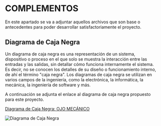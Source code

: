 # COMPLEMENTOS

En este apartado se va a adjuntar aquellos archivos que son base o antecedentes para poder desarrollar satisfactoriamente el proyecto.

## Diagrama de Caja Negra

Un diagrama de caja negra es una representación de un sistema, dispositivo o proceso en el que solo se muestra la interacción
entre las entradas y las salidas, sin detallar cómo funciona internamente el sistema. Es decir, no se conocen los detalles de
su diseño o funcionamiento interno, de ahí el término "caja negra". Los diagramas de caja negra se utilizan en varios campos
de la ingeniería, como la electrónica, la informática, la mecánica, la ingeniería de software y más.

A continuación se adjunta el enlace al diagrama de caja negra propuesto para este proyecto.

[Diagrama de Caja Negra: OJO MECÁNICO](https://excalidraw.com/#room=683a1716a2495e136783,cDyOcVGPRjMT3ET0pJT6bg)

![Diagrama de Caja Negra](https://github.com/JuanBui26/OJO_MECANICO/blob/main/Diagrama_Caja_Negra_OJO_MEC%C3%81NICO.png)
